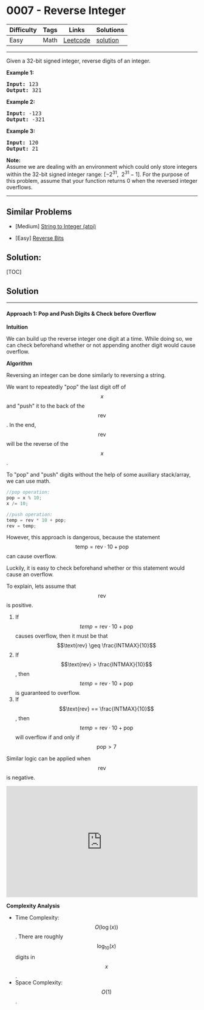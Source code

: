 # 0007 - Reverse Integer

Difficulty  | Tags | Links | Solutions
----------- | ---- | ----- | -----
Easy | Math | [Leetcode](https://leetcode.com/problems/reverse-integer) | [solution](https://leetcode.com/problems/reverse-integer/solution/)


-----------

<p>Given a 32-bit signed integer, reverse digits of an integer.</p>

<p><strong>Example 1:</strong></p>

<pre>
<strong>Input:</strong> 123
<strong>Output:</strong> 321
</pre>

<p><strong>Example 2:</strong></p>

<pre>
<strong>Input:</strong> -123
<strong>Output:</strong> -321
</pre>

<p><strong>Example 3:</strong></p>

<pre>
<strong>Input:</strong> 120
<strong>Output:</strong> 21
</pre>

<p><strong>Note:</strong><br />
Assume we are dealing with an environment which could only store integers within the 32-bit signed integer range: [&minus;2<sup>31</sup>,&nbsp; 2<sup>31&nbsp;</sup>&minus; 1]. For the purpose of this problem, assume that your function returns 0 when the reversed integer overflows.</p>


-----------


## Similar Problems

- [Medium] [String to Integer (atoi)](string-to-integer-atoi)

- [Easy] [Reverse Bits](reverse-bits)




## Solution:

[TOC]

## Solution
---

#### Approach 1: Pop and Push Digits & Check before Overflow

**Intuition**

We can build up the reverse integer one digit at a time.
While doing so, we can check beforehand whether or not appending another digit would cause overflow.

**Algorithm**

Reversing an integer can be done similarly to reversing a string.

We want to repeatedly "pop" the last digit off of $$x$$ and "push" it to the back of the $$\text{rev}$$. In the end, $$\text{rev}$$ will be the reverse of the $$x$$.

To "pop" and "push" digits without the help of some auxiliary stack/array, we can use math.

```cpp
//pop operation:
pop = x % 10;
x /= 10;

//push operation:
temp = rev * 10 + pop;
rev = temp;
```

However, this approach is dangerous, because the statement $$\text{temp} = \text{rev} \cdot 10 + \text{pop}$$ can cause overflow.

Luckily, it is easy to check beforehand whether or this statement would cause an overflow.

To explain, lets assume that $$\text{rev}$$ is positive.

1. If $$temp = \text{rev} \cdot 10 + \text{pop}$$ causes overflow, then it must be that $$\text{rev} \geq \frac{INTMAX}{10}$$
2. If $$\text{rev} > \frac{INTMAX}{10}$$, then $$temp = \text{rev} \cdot 10 + \text{pop}$$ is guaranteed to overflow.
3. If $$\text{rev} == \frac{INTMAX}{10}$$, then $$temp = \text{rev} \cdot 10 + \text{pop}$$ will overflow if and only if $$\text{pop} > 7$$

Similar logic can be applied when $$\text{rev}$$ is negative.

<iframe src="https://leetcode.com/playground/Ufhk9yCy/shared" frameBorder="0" width="100%" height="293" name="Ufhk9yCy"></iframe>

**Complexity Analysis**

* Time Complexity: $$O(\log(x))$$. There are roughly $$\log_{10}(x)$$ digits in $$x$$.
* Space Complexity: $$O(1)$$.
